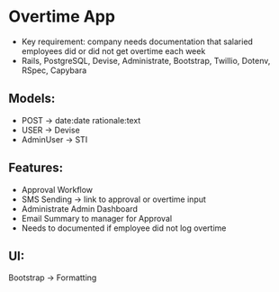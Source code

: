 # Overtime App

- Key requirement: company needs documentation that salaried employees did or did not get overtime each week
- Rails, PostgreSQL, Devise, Administrate, Bootstrap, Twillio, Dotenv, RSpec, Capybara

## Models:
- POST -> date:date rationale:text
- USER -> Devise
- AdminUser -> STI

## Features:
- Approval Workflow
- SMS Sending -> link to approval or overtime input
- Administrate Admin Dashboard
- Email Summary to manager for Approval
- Needs to documented if employee did not log overtime

## UI:
Bootstrap -> Formatting
